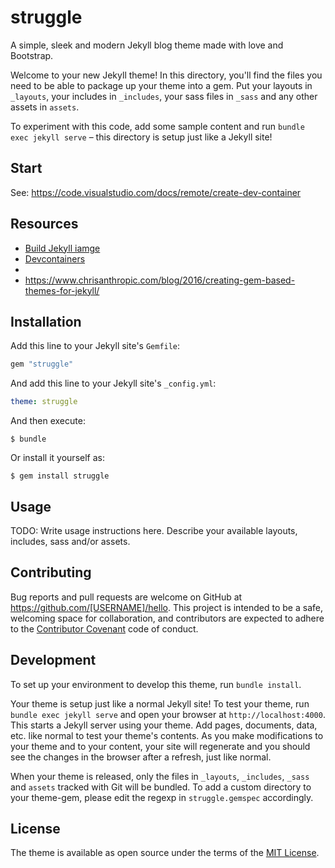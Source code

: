 # struggle

A simple, sleek and modern Jekyll blog theme made with love and Bootstrap.


Welcome to your new Jekyll theme! In this directory, you'll find the files you need to be able to package up your theme into a gem. Put your layouts in `_layouts`, your includes in `_includes`, your sass files in `_sass` and any other assets in `assets`.

To experiment with this code, add some sample content and run `bundle exec jekyll serve` – this directory is setup just like a Jekyll site!

## Start

See: https://code.visualstudio.com/docs/remote/create-dev-container

## Resources

- [Build Jekyll iamge](https://github.com/alastairhm/alpine-jekyll)
- [Devcontainers](https://github.com/microsoft/vscode-dev-containers/tree/master/containers/jekyll)
- [](https://medium.com/@jameshamann/creating-your-own-jekyll-theme-gem-1f8180a0e4b8)
- https://www.chrisanthropic.com/blog/2016/creating-gem-based-themes-for-jekyll/


## Installation

Add this line to your Jekyll site's `Gemfile`:

```ruby
gem "struggle"
```

And add this line to your Jekyll site's `_config.yml`:

```yaml
theme: struggle
```

And then execute:

    $ bundle

Or install it yourself as:

    $ gem install struggle

## Usage

TODO: Write usage instructions here. Describe your available layouts, includes, sass and/or assets.

## Contributing

Bug reports and pull requests are welcome on GitHub at https://github.com/[USERNAME]/hello. This project is intended to be a safe, welcoming space for collaboration, and contributors are expected to adhere to the [Contributor Covenant](http://contributor-covenant.org) code of conduct.

## Development

To set up your environment to develop this theme, run `bundle install`.

Your theme is setup just like a normal Jekyll site! To test your theme, run `bundle exec jekyll serve` and open your browser at `http://localhost:4000`. This starts a Jekyll server using your theme. Add pages, documents, data, etc. like normal to test your theme's contents. As you make modifications to your theme and to your content, your site will regenerate and you should see the changes in the browser after a refresh, just like normal.

When your theme is released, only the files in `_layouts`, `_includes`, `_sass` and `assets` tracked with Git will be bundled.
To add a custom directory to your theme-gem, please edit the regexp in `struggle.gemspec` accordingly.

## License

The theme is available as open source under the terms of the [MIT License](https://opensource.org/licenses/MIT).

